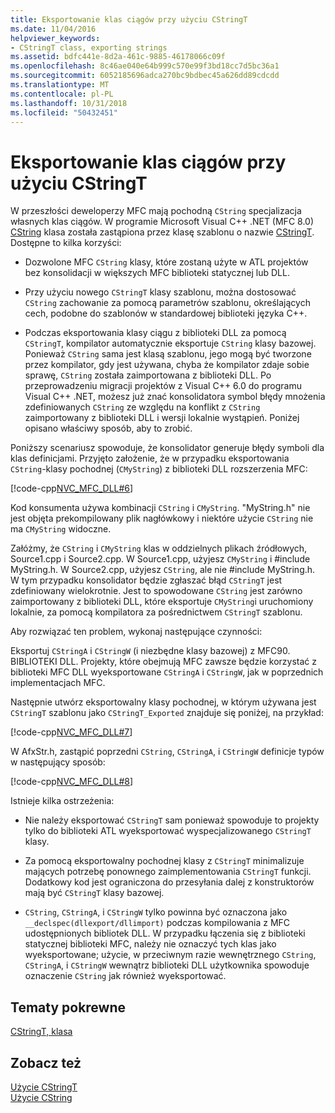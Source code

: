 ```yaml
---
title: Eksportowanie klas ciągów przy użyciu CStringT
ms.date: 11/04/2016
helpviewer_keywords:
- CStringT class, exporting strings
ms.assetid: bdfc441e-8d2a-461c-9885-46178066c09f
ms.openlocfilehash: 8c46ae040e64b999c570e99f3bd18cc7d5bc36a1
ms.sourcegitcommit: 6052185696adca270bc9bdbec45a626dd89cdcdd
ms.translationtype: MT
ms.contentlocale: pl-PL
ms.lasthandoff: 10/31/2018
ms.locfileid: "50432451"
---
```

# <a name="exporting-string-classes-using-cstringt"></a>Eksportowanie klas ciągów przy użyciu CStringT

W przeszłości deweloperzy MFC mają pochodną `CString` specjalizacja własnych klas ciągów. W programie Microsoft Visual C++ .NET (MFC 8.0) [CString](../atl-mfc-shared/using-cstring.md) klasa została zastąpiona przez klasę szablonu o nazwie [CStringT](../atl-mfc-shared/reference/cstringt-class.md). Dostępne to kilka korzyści:

- Dozwolone MFC `CString` klasy, które zostaną użyte w ATL projektów bez konsolidacji w większych MFC biblioteki statycznej lub DLL.

- Przy użyciu nowego `CStringT` klasy szablonu, można dostosować `CString` zachowanie za pomocą parametrów szablonu, określających cech, podobne do szablonów w standardowej biblioteki języka C++.

- Podczas eksportowania klasy ciągu z biblioteki DLL za pomocą `CStringT`, kompilator automatycznie eksportuje `CString` klasy bazowej. Ponieważ `CString` sama jest klasą szablonu, jego mogą być tworzone przez kompilator, gdy jest używana, chyba że kompilator zdaje sobie sprawę, `CString` została zaimportowana z biblioteki DLL. Po przeprowadzeniu migracji projektów z Visual C++ 6.0 do programu Visual C++ .NET, możesz już znać konsolidatora symbol błędy mnożenia zdefiniowanych `CString` ze względu na konflikt z `CString` zaimportowany z biblioteki DLL i wersji lokalnie wystąpień. Poniżej opisano właściwy sposób, aby to zrobić.

Poniższy scenariusz spowoduje, że konsolidator generuje błędy symboli dla klas definicjami. Przyjęto założenie, że w przypadku eksportowania `CString`-klasy pochodnej (`CMyString`) z biblioteki DLL rozszerzenia MFC:

[!code-cpp[NVC_MFC_DLL#6](../atl-mfc-shared/codesnippet/cpp/exporting-string-classes-using-cstringt_1.cpp)]

Kod konsumenta używa kombinacji `CString` i `CMyString`. "MyString.h" nie jest objęta prekompilowany plik nagłówkowy i niektóre użycie `CString` nie ma `CMyString` widoczne.

Załóżmy, że `CString` i `CMyString` klas w oddzielnych plikach źródłowych, Source1.cpp i Source2.cpp. W Source1.cpp, użyjesz `CMyString` i #include MyString.h. W Source2.cpp, użyjesz `CString`, ale nie #include MyString.h. W tym przypadku konsolidator będzie zgłaszać błąd `CStringT` jest zdefiniowany wielokrotnie. Jest to spowodowane `CString` jest zarówno zaimportowany z biblioteki DLL, które eksportuje `CMyString`i uruchomiony lokalnie, za pomocą kompilatora za pośrednictwem `CStringT` szablonu.

Aby rozwiązać ten problem, wykonaj następujące czynności:

Eksportuj `CStringA` i `CStringW` (i niezbędne klasy bazowej) z MFC90. BIBLIOTEKI DLL. Projekty, które obejmują MFC zawsze będzie korzystać z biblioteki MFC DLL wyeksportowane `CStringA` i `CStringW`, jak w poprzednich implementacjach MFC.

Następnie utwórz eksportowalny klasy pochodnej, w którym używana jest `CStringT` szablonu jako `CStringT_Exported` znajduje się poniżej, na przykład:

[!code-cpp[NVC_MFC_DLL#7](../atl-mfc-shared/codesnippet/cpp/exporting-string-classes-using-cstringt_2.cpp)]

W AfxStr.h, zastąpić poprzedni `CString`, `CStringA`, i `CStringW` definicje typów w następujący sposób:

[!code-cpp[NVC_MFC_DLL#8](../atl-mfc-shared/codesnippet/cpp/exporting-string-classes-using-cstringt_3.cpp)]

Istnieje kilka ostrzeżenia:

- Nie należy eksportować `CStringT` sam ponieważ spowoduje to projekty tylko do biblioteki ATL wyeksportować wyspecjalizowanego `CStringT` klasy.

- Za pomocą eksportowalny pochodnej klasy z `CStringT` minimalizuje mających potrzebę ponownego zaimplementowania `CStringT` funkcji. Dodatkowy kod jest ograniczona do przesyłania dalej z konstruktorów mają być `CStringT` klasy bazowej.

- `CString`, `CStringA`, i `CStringW` tylko powinna być oznaczona jako `__declspec(dllexport/dllimport)` podczas kompilowania z MFC udostępnionych bibliotek DLL. W przypadku łączenia się z biblioteki statycznej biblioteki MFC, należy nie oznaczyć tych klas jako wyeksportowane; użycie, w przeciwnym razie wewnętrznego `CString`, `CStringA`, i `CStringW` wewnątrz biblioteki DLL użytkownika spowoduje oznaczenie `CString` jak również wyeksportować.

## <a name="related-topics"></a>Tematy pokrewne

[CStringT, klasa](../atl-mfc-shared/reference/cstringt-class.md)

## <a name="see-also"></a>Zobacz też

[Użycie CStringT](../atl-mfc-shared/using-cstringt.md)<br/>
[Użycie CString](../atl-mfc-shared/using-cstring.md)

